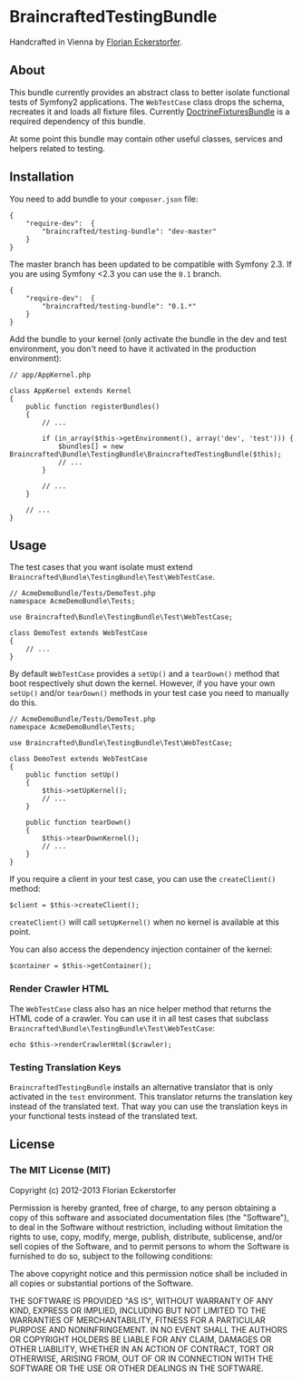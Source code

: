 BraincraftedTestingBundle
=========================

Handcrafted in Vienna by [Florian Eckerstorfer](http://braincrafted.com).


About
-----

This bundle currently provides an abstract class to better isolate functional tests of Symfony2 applications. The `WebTestCase` class drops the schema, recreates it and loads all fixture files. Currently [DoctrineFixturesBundle](https://github.com/doctrine/DoctrineFixturesBundle) is a required dependency of this bundle.

At some point this bundle may contain other useful classes, services and helpers related to testing.


Installation
------------

You need to add bundle to your `composer.json` file:

    {
        "require-dev":  {
            "braincrafted/testing-bundle": "dev-master"
        }
    }

The master branch has been updated to be compatible with Symfony 2.3. If you are using Symfony <2.3 you can use the `0.1` branch.

    {
        "require-dev":  {
            "braincrafted/testing-bundle": "0.1.*"
        }
    }

Add the bundle to your kernel (only activate the bundle in the dev and test environment, you don't need to have it activated in the production environment):

    // app/AppKernel.php

    class AppKernel extends Kernel
    {
        public function registerBundles()
        {
            // ...

            if (in_array($this->getEnvironment(), array('dev', 'test'))) {
                $bundles[] = new Braincrafted\Bundle\TestingBundle\BraincraftedTestingBundle($this);
                // ...
            }

            // ...
        }

        // ...
    }


Usage
-----

The test cases that you want isolate must extend `Braincrafted\Bundle\TestingBundle\Test\WebTestCase`.

    // AcmeDemoBundle/Tests/DemoTest.php
    namespace AcmeDemoBundle\Tests;

    use Braincrafted\Bundle\TestingBundle\Test\WebTestCase;

    class DemoTest extends WebTestCase
    {
        // ...
    }

By default `WebTestCase` provides a `setUp()` and a `tearDown()` method that boot respectively shut down the kernel. However, if you have your own `setUp()` and/or `tearDown()` methods in your test case you need to manually do this.

    // AcmeDemoBundle/Tests/DemoTest.php
    namespace AcmeDemoBundle\Tests;

    use Braincrafted\Bundle\TestingBundle\Test\WebTestCase;

    class DemoTest extends WebTestCase
    {
        public function setUp()
        {
            $this->setUpKernel();
            // ...
        }

        public function tearDown()
        {
            $this->tearDownKernel();
            // ...
        }
    }

If you require a client in your test case, you can use the `createClient()` method:

    $client = $this->createClient();

`createClient()` will call `setUpKernel()` when no kernel is available at this point.

You can also access the dependency injection container of the kernel:

    $container = $this->getContainer();


### Render Crawler HTML

The `WebTestCase` class also has an nice helper method that returns the HTML code of a crawler. You can use it in all test cases that subclass `Braincrafted\Bundle\TestingBundle\Test\WebTestCase`:

    echo $this->renderCrawlerHtml($crawler);


### Testing Translation Keys

`BraincraftedTestingBundle` installs an alternative translator that is only activated in the `test` environment. This translator returns the translation key instead of the translated text. That way you can use the translation keys in your functional tests instead of the translated text.


License
-------

### The MIT License (MIT)

Copyright (c) 2012-2013 Florian Eckerstorfer

Permission is hereby granted, free of charge, to any person obtaining a copy of this software and associated documentation files (the "Software"), to deal in the Software without restriction, including without limitation the rights to use, copy, modify, merge, publish, distribute, sublicense, and/or sell copies of the Software, and to permit persons to whom the Software is furnished to do so, subject to the following conditions:

The above copyright notice and this permission notice shall be included in all copies or substantial portions of the Software.

THE SOFTWARE IS PROVIDED "AS IS", WITHOUT WARRANTY OF ANY KIND, EXPRESS OR IMPLIED, INCLUDING BUT NOT LIMITED TO THE WARRANTIES OF MERCHANTABILITY, FITNESS FOR A PARTICULAR PURPOSE AND NONINFRINGEMENT. IN NO EVENT SHALL THE AUTHORS OR COPYRIGHT HOLDERS BE LIABLE FOR ANY CLAIM, DAMAGES OR OTHER LIABILITY, WHETHER IN AN ACTION OF CONTRACT, TORT OR OTHERWISE, ARISING FROM, OUT OF OR IN CONNECTION WITH THE SOFTWARE OR THE USE OR OTHER DEALINGS IN THE SOFTWARE.
